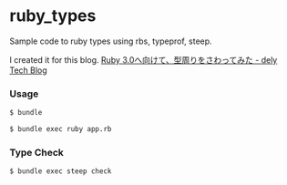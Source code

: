 # ruby_types

Sample code to ruby types using rbs, typeprof, steep.

I created it for this blog.
[Ruby 3.0へ向けて、型周りをさわってみた - dely Tech Blog](https://tech.dely.jp/entry/2020/12/01/185848)


### Usage

```bash
$ bundle
```

```bash
$ bundle exec ruby app.rb
```

### Type Check

```bash
$ bundle exec steep check
```
